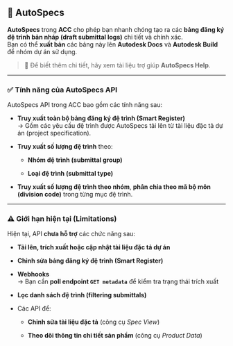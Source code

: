 ﻿## 📑 AutoSpecs

**AutoSpecs** trong **ACC** cho phép bạn nhanh chóng tạo ra các **bảng đăng ký đệ trình bản nháp (draft submittal logs)** chi tiết và chính xác.  
Bạn có thể **xuất bản** các bảng này lên **Autodesk Docs** và **Autodesk Build** để nhóm dự án sử dụng.

> 🔎 Để biết thêm chi tiết, hãy xem tài liệu trợ giúp **AutoSpecs Help**.

----------

### ✅ Tính năng của AutoSpecs API

AutoSpecs API trong ACC bao gồm các tính năng sau:

-   **Truy xuất toàn bộ bảng đăng ký đệ trình (Smart Register)**  
    → Gồm các yêu cầu đệ trình được AutoSpecs tải lên từ tài liệu đặc tả dự án (project specification).
    
-   **Truy xuất số lượng đệ trình** theo:
    
    -   **Nhóm đệ trình (submittal group)**
        
    -   **Loại đệ trình (submittal type)**
        
-   **Truy xuất số lượng đệ trình theo nhóm**, **phân chia theo mã bộ môn (division code)** trong từng mục đệ trình.
    

----------

### ⚠️ Giới hạn hiện tại (Limitations)

Hiện tại, API **chưa hỗ trợ** các chức năng sau:

-   **Tải lên, trích xuất hoặc cập nhật tài liệu đặc tả dự án**
    
-   **Chỉnh sửa bảng đăng ký đệ trình (Smart Register)**
    
-   **Webhooks**  
    → Bạn cần **poll endpoint `GET metadata`** để kiểm tra trạng thái trích xuất
    
-   **Lọc danh sách đệ trình (filtering submittals)**
    
-   Các API để:
    
    -   **Chỉnh sửa tài liệu đặc tả** (công cụ _Spec View_)
        
    -   **Theo dõi thông tin chi tiết sản phẩm** (công cụ _Product Data_)